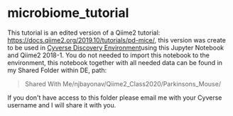 # microbiome_tutorial
This tutorial is an edited version of a Qiime2 tutorial: https://docs.qiime2.org/2019.10/tutorials/pd-mice/, this version was create to be used in [Cyverse Discovery Environment](https://de.cyverse.org/de/)using this Jupyter Notebook and Qiime2 2018-1.
You do not needed to import this notebook to the environment, this notebook together with all needed data can be found in my Shared Folder within DE, path:  
> Shared With Me/njbayonav/Qiime2_Class2020/Parkinsons_Mouse/

If you don't have access to this folder please email me with your Cyverse username and I will share it with you.


